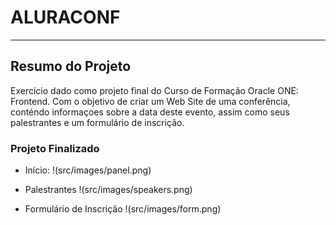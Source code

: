 # ALURACONF
***
## Resumo do Projeto

Exercício dado como projeto final do Curso de Formação Oracle ONE: Frontend.
Com o objetivo de criar um Web Site de uma conferência, conténdo informaçoes sobre a data deste evento, assim como seus palestrantes e um formulário de inscrição.

### Projeto Finalizado
- Início:
!(src/images/panel.png)

- Palestrantes
!(src/images/speakers.png)

- Formulário de Inscrição
!(src/images/form.png)


